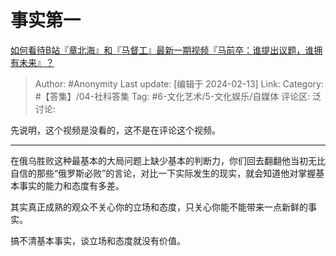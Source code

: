 # 事实第一
[如何看待B站『章北海』和『马督工』最新一期视频『马前卒：谁提出议题，谁拥有未来』？](https://www.zhihu.com/question/644043272/answer/3395117078)

> Author: #Anonymity
> Last update: [编辑于 2024-02-13]
> Link:
> Category: #【答集】/04-社科答集 
> Tag: #6-文化艺术/5-文化娱乐/自媒体 
> 评论区:
> 泛讨论:

先说明，这个视频是没看的，这不是在评论这个视频。

--------------------

在俄乌胜败这种最基本的大局问题上缺少基本的判断力，你们回去翻翻他当初无比自信的那些“俄罗斯必败”的言论，对比一下实际发生的现实，就会知道他对掌握基本事实的能力和态度有多差。

其实真正成熟的观众不关心你的立场和态度，只关心你能不能带来一点新鲜的事实。

搞不清基本事实，谈立场和态度就没有价值。